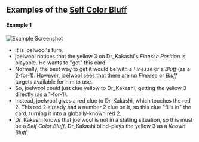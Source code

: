 ## Examples of the [Self Color Bluff](../Reference.md#self-color-bluffs-scb)

#### Example 1

![Example Screenshot](https://user-images.githubusercontent.com/48993588/92130545-b8992b80-edb9-11ea-8c66-0548a248cc0c.png)

* It is joelwool's turn.
* joelwool notices that the yellow 3 on Dr_Kakashi's *Finesse Position* is playable. He wants to "get" this card.
* Normally, the best way to get it would be with a *Finesse* or a *Bluff* (as a 2-for-1). However, joelwool sees that there are no *Finesse* or *Bluff* targets available for him to use.
* So, joelwool could just clue yellow to Dr_Kakashi, getting the yellow 3 directly (as a 1-for-1).
* Instead, joelwool gives a red clue to Dr_Kakashi, which touches the red 2. This red 2 already had a number 2 clue on it, so this clue "fills in" the card, turning it into a globally-known red 2.
* Dr_Kakashi knows that joelwool is not in a stalling situation, so this must be a *Self Color Bluff*. Dr_Kakashi blind-plays the yellow 3 as a *Known Bluff*.
